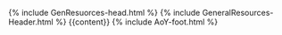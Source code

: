 {% include GenResuorces-head.html %}
{% include GeneralResources-Header.html %}
{{content}}
{% include AoY-foot.html %}
